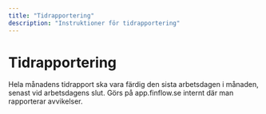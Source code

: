 ```yaml
---
title: "Tidrapportering"
description: "Instruktioner för tidrapportering"
---
```


# Tidrapportering

Hela månadens tidrapport ska vara färdig den sista arbetsdagen i månaden, senast vid arbetsdagens slut. Görs på app.finflow.se internt där man rapporterar avvikelser.